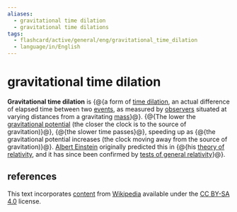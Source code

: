 ```yaml
---
aliases:
  - gravitational time dilation
  - gravitational time dilations
tags:
  - flashcard/active/general/eng/gravitational_time_dilation
  - language/in/English
---
```


# gravitational time dilation

__Gravitational time dilation__ is {@{a form of [time dilation](time%20dilation.md), an actual difference of elapsed time between two [events](event%20(relativity).md), as measured by [observers](observer%20(special%20relativity).md) situated at varying distances from a gravitating [mass](mass.md)}@}. {@{The lower the [gravitational potential](gravitational%20potential.md) (the closer the clock is to the source of gravitation)}@}, {@{the slower time passes}@}, speeding up as {@{the gravitational potential increases (the clock moving away from the source of gravitation)}@}. [Albert Einstein](Albert%20Einstein.md) originally predicted this in {@{his [theory of relativity](theory%20of%20relativity.md), and it has since been confirmed by [tests of general relativity](tests%20of%20general%20relativity.md)}@}. <!--SR:!2025-04-06,180,310!2025-06-03,212,310!2025-05-17,214,330!2025-01-17,122,310!2025-01-10,108,290-->

## references

This text incorporates [content](https://en.wikipedia.org/wiki/gravitational_time_dilation) from [Wikipedia](Wikipedia.md) available under the [CC BY-SA 4.0](https://creativecommons.org/licenses/by-sa/4.0/) license.
